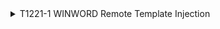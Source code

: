 <details>
<summary>T1221-1 WINWORD Remote Template Injection
</summary>
<pre>$ NA </pre>
</details>

